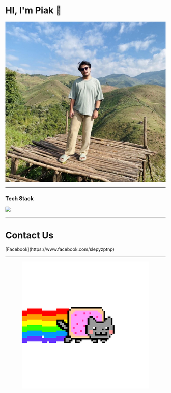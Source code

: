 <h1>HI, I'm Piak 👋 </h1>
<p></p>
<p align="center" >
  <img src="https://github.com/ptnp-j4mes/ptnp-j4mes/blob/c60fa62c27674cbdd70f41527c68d36e91bc1f85/my-pic-me.jpg" width="900">
</p>
<hr/>
<h3>Tech Stack</h3>
<p>
 <img src="https://skillicons.dev/icons?i=nuxtjs,vite,vue,vuetify,ts,js,jquery,bootstrap,html,css,nodejs,laravel,php,electron,mysql,sqlite,git,bitbucket,postman">
</p>
<hr/>
<h1>Contact Us</h1>
<p> 
</p>
 [Facebook](https://www.facebook.com/slepyzptnp)
<hr/>
<p align="center" >
  <img src="https://github.com/ptnp-j4mes/ptnp-j4mes/blob/af6c820ba4dbd6bd275c54185417c95c73b90d47/PYh.gif">
</p>




